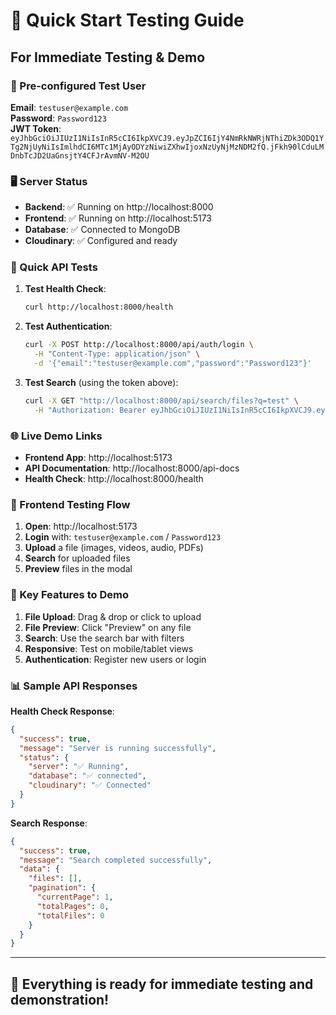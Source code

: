 # 🚀 Quick Start Testing Guide

## For Immediate Testing & Demo

### 🔑 Pre-configured Test User

**Email**: `testuser@example.com`  
**Password**: `Password123`  
**JWT Token**: `eyJhbGciOiJIUzI1NiIsInR5cCI6IkpXVCJ9.eyJpZCI6IjY4NmRkNWRjNThiZDk3ODQ1YTg2NjUyNiIsImlhdCI6MTc1MjAyODYzNiwiZXhwIjoxNzUyNjMzNDM2fQ.jFkh90lCduLMDnbTcJD2UaGnsjtY4CFJrAvmNV-M2OU`

### 🖥️ Server Status

- **Backend**: ✅ Running on http://localhost:8000
- **Frontend**: ✅ Running on http://localhost:5173
- **Database**: ✅ Connected to MongoDB
- **Cloudinary**: ✅ Configured and ready

### 🧪 Quick API Tests

1. **Test Health Check**:
   ```bash
   curl http://localhost:8000/health
   ```

2. **Test Authentication**:
   ```bash
   curl -X POST http://localhost:8000/api/auth/login \
     -H "Content-Type: application/json" \
     -d '{"email":"testuser@example.com","password":"Password123"}'
   ```

3. **Test Search** (using the token above):
   ```bash
   curl -X GET "http://localhost:8000/api/search/files?q=test" \
     -H "Authorization: Bearer eyJhbGciOiJIUzI1NiIsInR5cCI6IkpXVCJ9.eyJpZCI6IjY4NmRkNWRjNThiZDk3ODQ1YTg2NjUyNiIsImlhdCI6MTc1MjAyODYzNiwiZXhwIjoxNzUyNjMzNDM2fQ.jFkh90lCduLMDnbTcJD2UaGnsjtY4CFJrAvmNV-M2OU"
   ```

### 🌐 Live Demo Links

- **Frontend App**: http://localhost:5173
- **API Documentation**: http://localhost:8000/api-docs
- **Health Check**: http://localhost:8000/health

### 📱 Frontend Testing Flow

1. **Open**: http://localhost:5173
2. **Login** with: `testuser@example.com` / `Password123`
3. **Upload** a file (images, videos, audio, PDFs)
4. **Search** for uploaded files
5. **Preview** files in the modal

### 🎯 Key Features to Demo

1. **File Upload**: Drag & drop or click to upload
2. **File Preview**: Click "Preview" on any file
3. **Search**: Use the search bar with filters
4. **Responsive**: Test on mobile/tablet views
5. **Authentication**: Register new users or login

### 📊 Sample API Responses

**Health Check Response**:
```json
{
  "success": true,
  "message": "Server is running successfully",
  "status": {
    "server": "✅ Running",
    "database": "✅ connected",
    "cloudinary": "✅ Connected"
  }
}
```

**Search Response**:
```json
{
  "success": true,
  "message": "Search completed successfully",
  "data": {
    "files": [],
    "pagination": {
      "currentPage": 1,
      "totalPages": 0,
      "totalFiles": 0
    }
  }
}
```

---

## 🚀 Everything is ready for immediate testing and demonstration!
